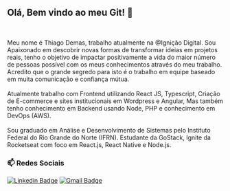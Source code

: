 <h2 >
    Olá, Bem vindo ao meu Git! 👋 
</h2>
<br>

<p>
    Meu nome é Thiago Demas, trabalho atualmente na @Ignição Digital. Sou Apaixonado em descobrir novas formas de transformar ideias em projetos reais, tenho o objetivo de impactar positivamente a vida do maior número de pessoas possível com os meus conhecimentos através do meu trabalho. Acredito que o grande segredo para isto é o trabalho em equipe baseado em muita comunicação e confiança mútua.
<br/></br>
Atualmente trabalho com Frontend utilizando React JS, Typescript, Criação de E-commerce e sites institucionais em Wordpress e Angular, Mas também tenho conhecimento em Backend usando Node, PHP e conhecimento em DevOps (AWS).
<br/></br>
Sou graduado em Análise e Desenvolvimento de Sistemas pelo Instituto Federal do Rio Grande do Norte (IFRN). Estudante da GoStack, Ignite da Rocketseat com foco em React.js, React Native e Node.js.
 </p>
<h3> 📫 Redes Sociais</h3>

[![Linkedin Badge](https://img.shields.io/badge/-LinkedIn-blue?style=flat-square&logo=Linkedin&logoColor=white&link=https://www.linkedin.com/in/hiuryoliveira/)](https://www.linkedin.com/in/thiagodemas/)
[![Gmail Badge](https://img.shields.io/badge/-Gmail-c14438?style=flat-square&logo=Gmail&logoColor=white&link=mailto:hiuryo1996@gmail.com)](mailto:thiago.demas7@gmail.com)




